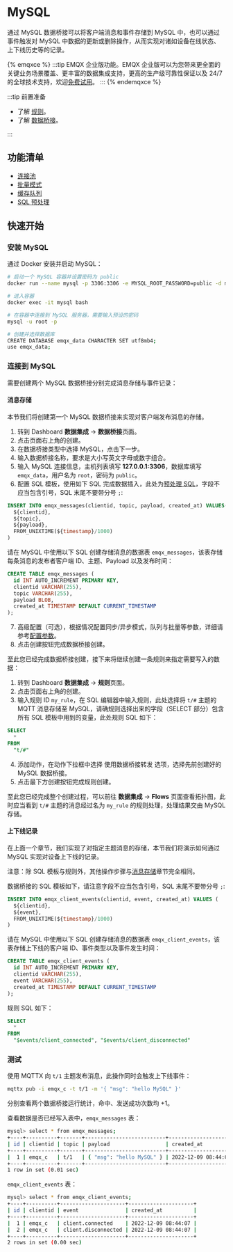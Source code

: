 # MySQL

通过 MySQL 数据桥接可以将客户端消息和事件存储到 MySQL 中，也可以通过事件触发对 MySQL 中数据的更新或删除操作，从而实现对诸如设备在线状态、上下线历史等的记录。

{% emqxce %}
:::tip
EMQX 企业版功能。EMQX 企业版可以为您带来更全面的关键业务场景覆盖、更丰富的数据集成支持，更高的生产级可靠性保证以及 24/7 的全球技术支持，欢迎[免费试用](https://www.emqx.com/zh/try?product=enterprise)。
:::
{% endemqxce %}

:::tip 前置准备

- 了解 [规则](./rules.md)。
- 了解 [数据桥接](./data-bridges.md)。

:::

## 功能清单

- [连接池](./data-bridges.md#连接池)
- [批量模式](./data-bridges.md#批量模式)
- [缓存队列](./data-bridges.md#缓存队列)
- [SQL 预处理](./data-bridges.md#SQL-预处理)

<!-- TODO 配置参数 需要补充链接到配置手册对应配置章节。 -->

## 快速开始

### 安装 MySQL

通过 Docker 安装并启动 MySQL：

```bash
# 启动一个 MySQL 容器并设置密码为 public
docker run --name mysql -p 3306:3306 -e MYSQL_ROOT_PASSWORD=public -d mysql

# 进入容器
docker exec -it mysql bash

# 在容器中连接到 MySQL 服务器，需要输入预设的密码
mysql -u root -p

# 创建并选择数据库
CREATE DATABASE emqx_data CHARACTER SET utf8mb4;
use emqx_data;
```

### 连接到 MySQL

需要创建两个 MySQL 数据桥接分别完成消息存储与事件记录：

#### 消息存储

本节我们将创建第一个 MySQL 数据桥接来实现对客户端发布消息的存储。

1. 转到 Dashboard **数据集成** -> **数据桥接**页面。
2. 点击页面右上角的创建。
3. 在数据桥接类型中选择 MySQL，点击下一步。
4. 输入数据桥接名称，要求是大小写英文字母或数字组合。
5. 输入 MySQL 连接信息，主机列表填写 **127.0.0.1:3306**，数据库填写 `emqx_data`，用户名为 `root`，密码为 `public`。
6. 配置 SQL 模板，使用如下 SQL 完成数据插入，此处为[预处理 SQL](./data-bridges.md#sql-预处理)，字段不应当包含引号，SQL 末尾不要带分号 `;`:

  ```sql
  INSERT INTO emqx_messages(clientid, topic, payload, created_at) VALUES(
    ${clientid},
    ${topic},
    ${payload},
    FROM_UNIXTIME(${timestamp}/1000)
  )
  ```

  请在 MySQL 中使用以下 SQL 创建存储消息的数据表 `emqx_messages`，该表存储每条消息的发布者客户端 ID、主题、Payload 以及发布时间：

  ```sql
  CREATE TABLE emqx_messages (
    id INT AUTO_INCREMENT PRIMARY KEY,
    clientid VARCHAR(255),
    topic VARCHAR(255),
    payload BLOB,
    created_at TIMESTAMP DEFAULT CURRENT_TIMESTAMP
  );
  ```

7. 高级配置（可选），根据情况配置同步/异步模式，队列与批量等参数，详细请参考[配置参数](#配置参数)。
8. 点击创建按钮完成数据桥接创建。

至此您已经完成数据桥接创建，接下来将继续创建一条规则来指定需要写入的数据：

1. 转到 Dashboard **数据集成** -> **规则**页面。
2. 点击页面右上角的创建。
3. 输入规则 ID `my_rule`，在 SQL 编辑器中输入规则，此处选择将 `t/#` 主题的 MQTT 消息存储至 MySQL，请确规则选择出来的字段（SELECT 部分）包含所有 SQL 模板中用到的变量，此处规则 SQL 如下：

  ```sql
  SELECT 
    *
  FROM
    "t/#"
  ```
4. 添加动作，在动作下拉框中选择 使用数据桥接转发 选项，选择先前创建好的 MySQL 数据桥接。
5. 点击最下方创建按钮完成规则创建。

至此您已经完成整个创建过程，可以前往 **数据集成** -> **Flows** 页面查看拓扑图，此时应当看到 `t/#` 主题的消息经过名为 `my_rule` 的规则处理，处理结果交由 MySQL 存储。

#### 上下线记录

在上面一个章节，我们实现了对指定主题消息的存储，本节我们将演示如何通过 MySQL 实现对设备上下线的记录。

注意：除 SQL 模板与规则外，其他操作步骤与[消息存储](#消息存储)章节完全相同。

数据桥接的 SQL 模板如下，请注意字段不应当包含引号，SQL 末尾不要带分号 `;`:

```sql
INSERT INTO emqx_client_events(clientid, event, created_at) VALUES (
  ${clientid},
  ${event},
  FROM_UNIXTIME(${timestamp}/1000)
)
```

  请在 MySQL 中使用以下 SQL 创建存储消息的数据表 `emqx_client_events`，该表存储上下线的客户端 ID、事件类型以及事件发生时间：

```sql
CREATE TABLE emqx_client_events (
  id INT AUTO_INCREMENT PRIMARY KEY,
  clientid VARCHAR(255),
  event VARCHAR(255),
  created_at TIMESTAMP DEFAULT CURRENT_TIMESTAMP
);
```

规则 SQL 如下：

```sql
SELECT
  *
FROM 
  "$events/client_connected", "$events/client_disconnected"
```

### 测试

使用 MQTTX 向 `t/1` 主题发布消息，此操作同时会触发上下线事件：

```bash
mqttx pub -i emqx_c -t t/1 -m '{ "msg": "hello MySQL" }'
```

分别查看两个数据桥接运行统计，命中、发送成功次数均 +1。

查看数据是否已经写入表中，`emqx_messages` 表：

```bash
mysql> select * from emqx_messages;
+----+----------+-------+--------------------------+---------------------+
| id | clientid | topic | payload                  | created_at          |
+----+----------+-------+--------------------------+---------------------+
|  1 | emqx_c   | t/1   | { "msg": "hello MySQL" } | 2022-12-09 08:44:07 |
+----+----------+-------+--------------------------+---------------------+
1 row in set (0.01 sec)
```

`emqx_client_events` 表：

```bash
mysql> select * from emqx_client_events;
+----+----------+---------------------+---------------------+
| id | clientid | event               | created_at          |
+----+----------+---------------------+---------------------+
|  1 | emqx_c   | client.connected    | 2022-12-09 08:44:07 |
|  2 | emqx_c   | client.disconnected | 2022-12-09 08:44:07 |
+----+----------+---------------------+---------------------+
2 rows in set (0.00 sec)
```
